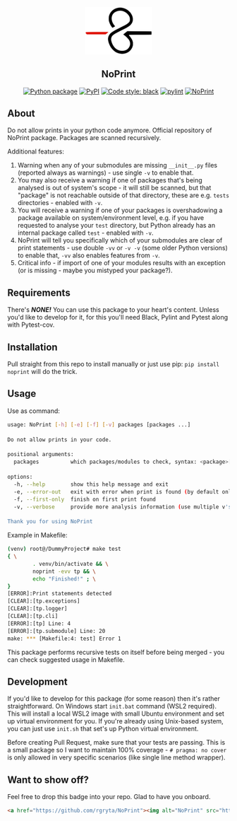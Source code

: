 <p align="center"><a href="https://rgryta.github.io/project/noprint"><img src="https://raw.githubusercontent.com/rgryta/NoPrint/main/docs/logo.png"  width="30%" height="40%"></a></p>
<h2 align="center">NoPrint</h2>
<p align="center">
<a href="https://github.com/rgryta/NoPrint/actions/workflows/main.yml"><img alt="Python package" src="https://github.com/rgryta/NoPrint/actions/workflows/main.yml/badge.svg?branch=main"></a>
<a href="https://pypi.org/project/noprint/"><img alt="PyPI" src="https://img.shields.io/pypi/v/noprint"></a>
<a href="https://github.com/psf/black"><img alt="Code style: black" src="https://img.shields.io/badge/code%20style-black-000000.svg"></a>
<a href="https://github.com/PyCQA/pylint"><img alt="pylint" src="https://img.shields.io/badge/linting-pylint-yellowgreen"></a>
<a href="https://github.com/rgryta/NoPrint"><img alt="NoPrint" src="https://img.shields.io/badge/NoPrint-enabled-blueviolet"></a>
</p>

## About

Do not allow prints in your python code anymore. Official repository of NoPrint package. Packages are scanned recursively.

Additional features:
1. Warning when any of your submodules are missing `__init__.py` files (reported always as warnings) - use single `-v` to enable that.
1. You may also receive a warning if one of packages that's being analysed is out of system's scope - it will still be scanned, but that "package" is not reachable outside of that directory, these are e.g. `tests` directories - enabled with `-v`.
1. You will receive a warning if one of your packages is overshadowing a package available on system/environment level, e.g. if you have requested to analyse your `test` directory, but Python already has an internal package called `test` - enabled with `-v`.
1. NoPrint will tell you specifically which of your submodules are clear of print statements - use double `-vv` or `-v -v` (some older Python versions) to enable that, `-vv` also enables features from `-v`.
1. Critical info - if import of one of your modules results with an exception (or is missing - maybe you mistyped your package?).


## Requirements

There's ***NONE!*** You can use this package to your heart's content. Unless you'd like to develop for it, for this you'll need Black, Pylint and Pytest along with Pytest-cov.

## Installation

Pull straight from this repo to install manually or just use pip: `pip install noprint` will do the trick.

## Usage

Use as command:
```bash
usage: NoPrint [-h] [-e] [-f] [-v] packages [packages ...]

Do not allow prints in your code.

positional arguments:
  packages          which packages/modules to check, syntax: <package>[.<module> ...], e.g. noprint or noprint.cli

options:
  -h, --help        show this help message and exit
  -e, --error-out   exit with error when print is found (by default only warnings are shown)
  -f, --first-only  finish on first print found
  -v, --verbose     provide more analysis information (use multiple v's to increase logging level)

Thank you for using NoPrint
```

Example in Makefile:
```bash
(venv) root@/DummyProject# make test
{ \
        . venv/bin/activate && \
        noprint -evv tp && \
        echo "Finished!" ; \
}
[ERROR]:Print statements detected
[CLEAR]:[tp.exceptions]
[CLEAR]:[tp.logger]
[CLEAR]:[tp.cli]
[ERROR]:[tp] Line: 4
[ERROR]:[tp.submodule] Line: 20
make: *** [Makefile:4: test] Error 1
```

This package performs recursive tests on itself before being merged - you can check suggested usage in Makefile. 

## Development

If you'd like to develop for this package (for some reason) then it's rather straightforward. On Windows start `init.bat` command (WSL2 required). This will install a local WSL2 image with small Ubuntu environment and set up virtual environment for you. If you're already using Unix-based system, you can just use `init.sh` that set's up Python virtual environment.

Before creating Pull Request, make sure that your tests are passing. This is a small package so I want to maintain 100% coverage - `# pragma: no cover` is only allowed in very specific scenarios (like single line method wrapper).

## Want to show off?

Feel free to drop this badge into your repo. Glad to have you onboard.

```md
<a href="https://github.com/rgryta/NoPrint"><img alt="NoPrint" src="https://img.shields.io/badge/NoPrint-enabled-blueviolet"></a>
```
